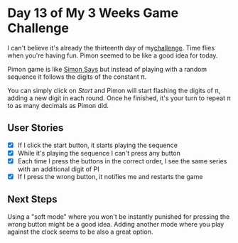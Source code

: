 # Day 13 of My 3 Weeks Game Challenge

I can't believe it's already the thirteenth day of my[challenge](https://github.com/zsoltime/game-challenge). Time flies when you're having fun. Pimon seemed to be like a good idea for today.

Pimon game is like [Simon Says][wiki] but instead of playing with a random sequence it follows the digits of the constant π.

You can simply click on _Start_ and Pimon will start flashing the digits of π, adding a new digit in each round. Once he finished, it's your turn to repeat π to as many decimals as Pimon did.

## User Stories

- [x] If I click the start button, it starts playing the sequence
- [x] While it's playing the sequence I can't press any button
- [x] Each time I press the buttons in the correct order, I see the same series with an additional digit of PI
- [x] If I press the wrong button, it notifies me and restarts the game

## Next Steps

Using a "soft mode" where you won't be instantly punished for pressing the wrong button might be a good idea. Adding another mode where you play against the clock seems to be also a great option.

[wiki]: https://en.wikipedia.org/wiki/Simon_Says
